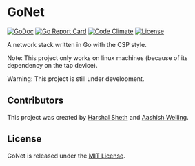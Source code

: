 # GoNet
[![GoDoc](https://godoc.org/github.com/hsheth2/gonet?status.svg)](https://godoc.org/github.com/hsheth2/gonet)
[![Go Report Card](https://goreportcard.com/badge/github.com/hsheth2/gonet)](https://goreportcard.com/report/github.com/hsheth2/gonet)
[![Code Climate](https://codeclimate.com/github/hsheth2/gonet/badges/gpa.svg)](https://codeclimate.com/github/hsheth2/gonet)
[![License](http://img.shields.io/:license-MIT-blue.svg)](http://www.opensource.org/licenses/MIT)

A network stack written in Go with the CSP style.

Note: This project only works on linux machines (because of its dependency on the tap device). 

Warning: This project is still under development.

## Contributors
This project was created by [Harshal Sheth](https://github.com/hsheth2)
and [Aashish Welling](https://github.com/omegablitz). 


## License
GoNet is released under the [MIT License](http://www.opensource.org/licenses/MIT).
